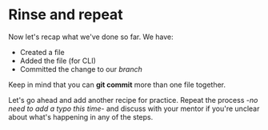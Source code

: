 # Rinse and repeat

Now let's recap what we've done so far. We have:

* Created a file
* Added the file (for CLI)
* Committed the change to our *branch*

Keep in mind that you can **git commit** more than one file together. 

Let's go ahead and add another recipe for practice. Repeat the process -*no need to add a typo this time*- and discuss with your mentor if you're unclear about what's happening in any of the steps.